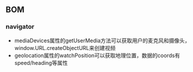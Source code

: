 ## BOM

### navigator
* mediaDevices属性的getUserMedia方法可以获取用户的麦克风和摄像头，window.URL.createObjectURL来创建视频
* geolocation属性的watchPosition可以获取地理位置，数据的coords有speed/heading等属性

